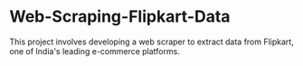 # Web-Scraping-Flipkart-Data
This project involves developing a web scraper to extract data from Flipkart, one of India's leading e-commerce platforms. 
